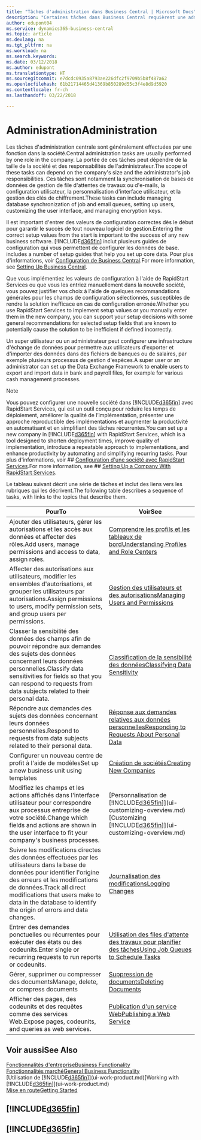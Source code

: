 ```yaml
---
title: "Tâches d'administration dans Business Central | Microsoft Docs"
description: "Certaines tâches dans Business Central requièrent une administration centrale et une configuration. Découvrez quelles sont ces tâches et ce que vous devez faire."
author: edupont04
ms.service: dynamics365-business-central
ms.topic: article
ms.devlang: na
ms.tgt_pltfrm: na
ms.workload: na
ms.search.keywords: 
ms.date: 03/12/2018
ms.author: edupont
ms.translationtype: HT
ms.sourcegitcommit: e7dcdc0935a8793ae226dfc2f9709b5b8f487a62
ms.openlocfilehash: 61b21714465d41369b850289d55c3f4e8d9d5920
ms.contentlocale: fr-ch
ms.lasthandoff: 03/22/2018

---
```

# <a name="administration"></a><span data-ttu-id="bcfb3-104">Administration</span><span class="sxs-lookup"><span data-stu-id="bcfb3-104">Administration</span></span>
<span data-ttu-id="bcfb3-105">Les tâches d'administration centrale sont généralement effectuées par une fonction dans la société.</span><span class="sxs-lookup"><span data-stu-id="bcfb3-105">Central administration tasks are usually performed by one role in the company.</span></span> <span data-ttu-id="bcfb3-106">La portée de ces tâches peut dépendre de la taille de la société et des responsabilités de l'administrateur.</span><span class="sxs-lookup"><span data-stu-id="bcfb3-106">The scope of these tasks can depend on the company's size and the administrator's job responsibilities.</span></span> <span data-ttu-id="bcfb3-107">Ces tâches sont notamment la synchronisation de bases de données de gestion de file d'attentes de travaux ou d'e-mails, la configuration utilisateur, la personnalisation d'interface utilisateur, et la gestion des clés de chiffrement.</span><span class="sxs-lookup"><span data-stu-id="bcfb3-107">These tasks can include managing database synchronization of job and email queues, setting up users, customizing the user interface, and managing encryption keys.</span></span>  

<span data-ttu-id="bcfb3-108">Il est important d'entrer des valeurs de configuration correctes dès le début pour garantir le succès de tout nouveau logiciel de gestion.</span><span class="sxs-lookup"><span data-stu-id="bcfb3-108">Entering the correct setup values from the start is important to the success of any new business software.</span></span> [!INCLUDE[d365fin](includes/d365fin_md.md)]<span data-ttu-id="bcfb3-109"> inclut plusieurs guides de configuration qui vous permettent de configurer les données de base.</span><span class="sxs-lookup"><span data-stu-id="bcfb3-109"> includes a number of setup guides that help you set up core data.</span></span> <span data-ttu-id="bcfb3-110">Pour plus d'informations, voir [Configuration de Business Central](setup.md).</span><span class="sxs-lookup"><span data-stu-id="bcfb3-110">For more information, see [Setting Up Business Central](setup.md).</span></span>

<span data-ttu-id="bcfb3-111">Que vous implémentiez les valeurs de configuration à l'aide de RapidStart Services ou que vous les entriez manuellement dans la nouvelle société, vous pouvez justifier vos choix à l'aide de quelques recommandations générales pour les champs de configuration sélectionnés, susceptibles de rendre la solution inefficace en cas de configuration erronée.</span><span class="sxs-lookup"><span data-stu-id="bcfb3-111">Whether you use RapidStart Services to implement setup values or you manually enter them in the new company, you can support your setup decisions with some general recommendations for selected setup fields that are known to potentially cause the solution to be inefficient if defined incorrectly.</span></span>  

<span data-ttu-id="bcfb3-112">Un super utilisateur ou un administrateur peut configurer une infrastructure d'échange de données pour permettre aux utilisateurs d'exporter et d'importer des données dans des fichiers de banques ou de salaires, par exemple plusieurs processus de gestion d'espèces.</span><span class="sxs-lookup"><span data-stu-id="bcfb3-112">A super user or an administrator can set up the Data Exchange Framework to enable users to export and import data in bank and payroll files, for example for various cash management processes.</span></span>

> [!NOTE]
> <span data-ttu-id="bcfb3-113">Vous pouvez configurer une nouvelle société dans [!INCLUDE[d365fin](includes/d365fin_md.md)] avec RapidStart Services, qui est un outil conçu pour réduire les temps de déploiement, améliorer la qualité de l’implémentation, présenter une approche reproductible des implémentations et augmenter la productivité en automatisant et en simplifiant des tâches récurrentes.</span><span class="sxs-lookup"><span data-stu-id="bcfb3-113">You can set up a new company in [!INCLUDE[d365fin](includes/d365fin_md.md)] with RapidStart Services, which is a tool designed to shorten deployment times, improve quality of implementation, introduce a repeatable approach to implementations, and enhance productivity by automating and simplifying recurring tasks.</span></span> <span data-ttu-id="bcfb3-114">Pour plus d'informations, voir ## [Configuration d'une société avec RapidStart Services](admin-set-up-a-company-with-rapidstart.md).</span><span class="sxs-lookup"><span data-stu-id="bcfb3-114">For more information, see ## [Setting Up a Company With RapidStart Services](admin-set-up-a-company-with-rapidstart.md).</span></span>

<span data-ttu-id="bcfb3-115">Le tableau suivant décrit une série de tâches et inclut des liens vers les rubriques qui les décrivent.</span><span class="sxs-lookup"><span data-stu-id="bcfb3-115">The following table describes a sequence of tasks, with links to the topics that describe them.</span></span>   

|<span data-ttu-id="bcfb3-116">**Pour**</span><span class="sxs-lookup"><span data-stu-id="bcfb3-116">**To**</span></span>|<span data-ttu-id="bcfb3-117">**Voir**</span><span class="sxs-lookup"><span data-stu-id="bcfb3-117">**See**</span></span>|  
|------------|-------------|  
|<span data-ttu-id="bcfb3-118">Ajouter des utilisateurs, gérer les autorisations et les accès aux données et affecter des rôles.</span><span class="sxs-lookup"><span data-stu-id="bcfb3-118">Add users, manage permissions and access to data, assign roles.</span></span>|[<span data-ttu-id="bcfb3-119">Comprendre les profils et les tableaux de bord</span><span class="sxs-lookup"><span data-stu-id="bcfb3-119">Understanding Profiles and Role Centers</span></span>](admin-users-profiles-roles.md)|  
|<span data-ttu-id="bcfb3-120">Affecter des autorisations aux utilisateurs, modifier les ensembles d'autorisations, et grouper les utilisateurs par autorisations.</span><span class="sxs-lookup"><span data-stu-id="bcfb3-120">Assign permissions to users, modify permission sets, and group users per permissions.</span></span>|[<span data-ttu-id="bcfb3-121">Gestion des utilisateurs et des autorisations</span><span class="sxs-lookup"><span data-stu-id="bcfb3-121">Managing Users and Permissions</span></span>](ui-how-users-permissions.md)|
|<span data-ttu-id="bcfb3-122">Classer la sensibilité des données des champs afin de pouvoir répondre aux demandes des sujets des données concernant leurs données personnelles.</span><span class="sxs-lookup"><span data-stu-id="bcfb3-122">Classify data sensitivities for fields so that you can respond to requests from data subjects related to their personal data.</span></span>|[<span data-ttu-id="bcfb3-123">Classification de la sensibilité des données</span><span class="sxs-lookup"><span data-stu-id="bcfb3-123">Classifying Data Sensitivity</span></span>](admin-classifying-data-sensitivity.md)|
|<span data-ttu-id="bcfb3-124">Répondre aux demandes des sujets des données concernant leurs données personnelles.</span><span class="sxs-lookup"><span data-stu-id="bcfb3-124">Respond to requests from data subjects related to their personal data.</span></span>|[<span data-ttu-id="bcfb3-125">Réponse aux demandes relatives aux données personnelles</span><span class="sxs-lookup"><span data-stu-id="bcfb3-125">Responding to Requests About Personal Data</span></span>](admin-responding-to-requests-about-personal-data.md)|
|<span data-ttu-id="bcfb3-126">Configurer un nouveau centre de profit à l'aide de modèles</span><span class="sxs-lookup"><span data-stu-id="bcfb3-126">Set up a new business unit using templates</span></span>|[<span data-ttu-id="bcfb3-127">Création de sociétés</span><span class="sxs-lookup"><span data-stu-id="bcfb3-127">Creating New Companies</span></span>](about-new-company.md)|
|<span data-ttu-id="bcfb3-128">Modifiez les champs et les actions affichés dans l'interface utilisateur pour correspondre aux processus entreprise de votre société.</span><span class="sxs-lookup"><span data-stu-id="bcfb3-128">Change which fields and actions are shown in the user interface to fit your company's business processes.</span></span> |<span data-ttu-id="bcfb3-129">[Personnalisation de [!INCLUDE[d365fin](includes/d365fin_md.md)]](ui-customizing-overview.md)</span><span class="sxs-lookup"><span data-stu-id="bcfb3-129">[Customizing [!INCLUDE[d365fin](includes/d365fin_md.md)]](ui-customizing-overview.md)</span></span> |
|<span data-ttu-id="bcfb3-130">Suivre les modifications directes des données effectuées par les utilisateurs dans la base de données pour identifier l'origine des erreurs et les modifications de données.</span><span class="sxs-lookup"><span data-stu-id="bcfb3-130">Track all direct modifications that users make to data in the database to identify the origin of errors and data changes.</span></span>|[<span data-ttu-id="bcfb3-131">Journalisation des modifications</span><span class="sxs-lookup"><span data-stu-id="bcfb3-131">Logging Changes</span></span>](across-log-changes.md)|  
|<span data-ttu-id="bcfb3-132">Entrer des demandes ponctuelles ou récurrentes pour exécuter des états ou des codeunits.</span><span class="sxs-lookup"><span data-stu-id="bcfb3-132">Enter single or recurring requests to run reports or codeunits.</span></span>|[<span data-ttu-id="bcfb3-133">Utilisation des files d'attente des travaux pour planifier des tâches</span><span class="sxs-lookup"><span data-stu-id="bcfb3-133">Using Job Queues to Schedule Tasks</span></span>](admin-job-queues-schedule-tasks.md)|  
|<span data-ttu-id="bcfb3-134">Gérer, supprimer ou compresser des documents</span><span class="sxs-lookup"><span data-stu-id="bcfb3-134">Manage, delete, or compress documents</span></span>|[<span data-ttu-id="bcfb3-135">Suppression de documents</span><span class="sxs-lookup"><span data-stu-id="bcfb3-135">Deleting Documents</span></span>](admin-manage-documents.md)|  
|<span data-ttu-id="bcfb3-136">Afficher des pages, des codeunits et des requêtes comme des services Web.</span><span class="sxs-lookup"><span data-stu-id="bcfb3-136">Expose pages, codeunits, and queries as web services.</span></span>|[<span data-ttu-id="bcfb3-137">Publication d'un service Web</span><span class="sxs-lookup"><span data-stu-id="bcfb3-137">Publishing a Web Service</span></span>](across-how-publish-web-service.md)|

## <a name="see-also"></a><span data-ttu-id="bcfb3-138">Voir aussi</span><span class="sxs-lookup"><span data-stu-id="bcfb3-138">See Also</span></span>
[<span data-ttu-id="bcfb3-139">Fonctionnalités d'entreprise</span><span class="sxs-lookup"><span data-stu-id="bcfb3-139">Business Functionality</span></span>](across-business-functionality.md)  
[<span data-ttu-id="bcfb3-140">Fonctionnalités marché</span><span class="sxs-lookup"><span data-stu-id="bcfb3-140">General Business Functionality</span></span>](ui-across-business-areas.md)  
<span data-ttu-id="bcfb3-141">[Utilisation de [!INCLUDE[d365fin](includes/d365fin_md.md)]](ui-work-product.md)</span><span class="sxs-lookup"><span data-stu-id="bcfb3-141">[Working with [!INCLUDE[d365fin](includes/d365fin_md.md)]](ui-work-product.md)</span></span>  
[<span data-ttu-id="bcfb3-142">Mise en route</span><span class="sxs-lookup"><span data-stu-id="bcfb3-142">Getting Started</span></span>](product-get-started.md)  

## [!INCLUDE[d365fin](includes/free_trial_md.md)]  
## [!INCLUDE[d365fin](includes/training_link_md.md)]

